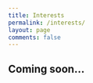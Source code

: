 ```yaml
---
title: Interests
permalink: /interests/
layout: page
comments: false
---
```


## Coming soon...

<!--<img src="https://i.redd.it/4w8l10uaukk71.jpg"  alt="Computer Cat"> -->
